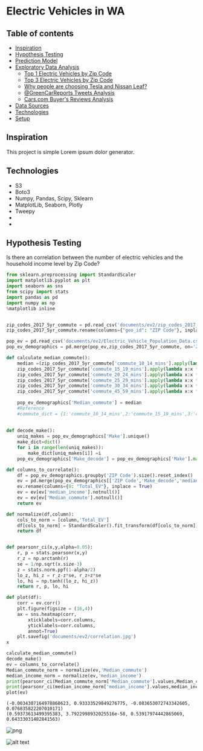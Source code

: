 
# Electric Vehicles in WA

## Table of contents
- [Inspiration](#general-info)
- [Hypothesis Testing](#hypotesis-testing)
- [Prediction Model](#prediction-model)
- [Exploratory Data Analysis](#exploratory-data-analysis)
  + [Top 1 Electric Vehicles by Zip Code](#exploratory-data-analysis)
  + [Top 3 Electric Vehicles by Zip Code](#exploratory-data-analysis)
  + [Why people are choosing Tesla and Nissan Leaf?](#why)
   * [@GreenCarReports Tweets Analysis](#twitter-analysis)
   * [Cars.com Buyer's Reviews Analysis](#web-scrapping-analysis)
- [Data Sources](#data-sources)
- [Technologies](#technologies)
- [Setup](#setup)

## Inspiration
This project is simple Lorem ipsum dolor generator.

## Technologies
* S3
* Boto3
* Numpy, Pandas, Scipy, Sklearn
* MatplotLib, Seaborn, Plotly
* Tweepy
* 
* 

## Hypothesis Testing

Is there an correlation between the number of electric vehicles and the household income level by Zip Code?


```python
from sklearn.preprocessing import StandardScaler
import matplotlib.pyplot as plt
import seaborn as sns
from scipy import stats
import pandas as pd
import numpy as np
%matplotlib inline


zip_codes_2017_5yr_commute = pd.read_csv('documents/ev2/zip_codes_2017_5yr_commute.csv')
zip_codes_2017_5yr_commute.rename(columns={"geo_id": "ZIP Code"}, inplace = True)

pop_ev = pd.read_csv('documents/ev2/Electric_Vehicle_Population_Data.csv')
pop_ev_demographics = pd.merge(pop_ev,zip_codes_2017_5yr_commute, on='ZIP Code', how='left')

def calculate_median_commute():
    median =(zip_codes_2017_5yr_commute['commute_10_14_mins'].apply(lambda x:x * [1] if x>0 else [0]) + 
    zip_codes_2017_5yr_commute['commute_15_19_mins'].apply(lambda x:x * [2] if x>0 else [0]) +
    zip_codes_2017_5yr_commute['commute_20_24_mins'].apply(lambda x:x * [3] if x>0 else [0]) +
    zip_codes_2017_5yr_commute['commute_25_29_mins'].apply(lambda x:x * [4] if x>0 else [0]) +
    zip_codes_2017_5yr_commute['commute_30_34_mins'].apply(lambda x:x * [5] if x>0 else [0]) +     
    zip_codes_2017_5yr_commute['commute_45_59_mins'].apply(lambda x:x * [6] if x>0 else [0]) ).apply(np.mean).astype(int)
    
    pop_ev_demographics['Median_commute'] = median
    #Reference
    #commute_dict = {1:'commute_10_14_mins',2:'commute_15_19_mins',3:'commute_20_24_mins',4:'commute_25_29_mins',5:'commute_30_34_mins',6:'commute_45_59_mins'}
    
    
def decode_make():
    uniq_makes = pop_ev_demographics['Make'].unique()
    make_dict=dict()
    for i in range(len(uniq_makes)):
        make_dict[uniq_makes[i]] =i 
    pop_ev_demographics['Make_decode'] = pop_ev_demographics['Make'].map(make_dict)

def columns_to_correlate():
    df = pop_ev_demographics.groupby('ZIP Code').size().reset_index()
    ev = pd.merge(pop_ev_demographics[['ZIP Code','Make_decode','median_income','Median_commute']],df, on='ZIP Code', how='left')
    ev.rename(columns={0: "Total_EV"}, inplace = True)
    ev = ev[ev['median_income'].notnull()]
    ev = ev[ev['Median_commute'].notnull()]
    return ev

def normalize(df,column):
    cols_to_norm = [column,'Total_EV']
    df[cols_to_norm] = StandardScaler().fit_transform(df[cols_to_norm])
    return df


def pearsonr_ci(x,y,alpha=0.05):
    r, p = stats.pearsonr(x,y)
    r_z = np.arctanh(r)
    se = 1/np.sqrt(x.size-3)
    z = stats.norm.ppf(1-alpha/2)
    lo_z, hi_z = r_z-z*se, r_z+z*se
    lo, hi = np.tanh((lo_z, hi_z))
    return r, p, lo, hi

def plot(df):
    corr = ev.corr()
    plt.figure(figsize = (16,4))
    ax = sns.heatmap(corr, 
        xticklabels=corr.columns,
        yticklabels=corr.columns,
        annot=True)
    plt.savefig('documents/ev2/correlation.jpg')
x

calculate_median_commute()
decode_make()
ev = columns_to_correlate() 
Median_commute_norm = normalize(ev,'Median_commute')
median_income_norm = normalize(ev,'median_income')
print(pearsonr_ci(Median_commute_norm['Median_commute'].values,Median_commute_norm['Total_EV'].values))
print(pearsonr_ci(median_income_norm['median_income'].values,median_income_norm['Total_EV'].values))
plot(ev)


```

    (-0.0034307164978868623, 0.93333529849276775, -0.083653072743342605, 0.076835822207010171)
    (0.59373613499395383, 3.7922998932025516e-58, 0.53917974442865069, 0.64333031482841563)



![png](output_5_1.png)


![alt text](https://github.com/karenlo08/EV/visualizations/correlation.jpg)
